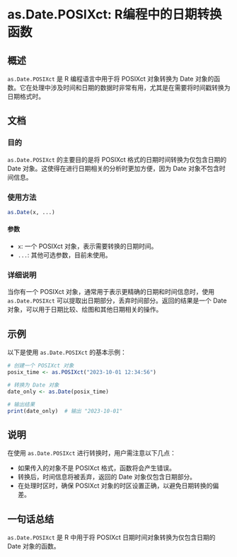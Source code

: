 <!--
Meta Description: # as.Date.POSIXct: R编程中的日期转换函数 ## 概述 `as.Date.POSIXct` 是 R 编程语言中用于将 POSIXct 对象转换为 Date 对象的函数。它在处理中涉及时间和日期的数据时非常有用，尤其是在需要将时间戳转换为日期格式时。 ## 文档 ### 目的 `as...
Meta Keywords: date, posixct, 对象的函数, posix_time, 2023
-->

# as.Date.POSIXct: R编程中的日期转换函数

## 概述
`as.Date.POSIXct` 是 R 编程语言中用于将 POSIXct 对象转换为 Date 对象的函数。它在处理中涉及时间和日期的数据时非常有用，尤其是在需要将时间戳转换为日期格式时。

## 文档
### 目的
`as.Date.POSIXct` 的主要目的是将 POSIXct 格式的日期时间转换为仅包含日期的 Date 对象。这使得在进行日期相关的分析时更加方便，因为 Date 对象不包含时间信息。

### 使用方法
```R
as.Date(x, ...)
```

#### 参数
- `x`: 一个 POSIXct 对象，表示需要转换的日期时间。
- `...`: 其他可选参数，目前未使用。

### 详细说明
当你有一个 POSIXct 对象，通常用于表示更精确的日期和时间信息时，使用 `as.Date.POSIXct` 可以提取出日期部分，丢弃时间部分。返回的结果是一个 Date 对象，可以用于日期比较、绘图和其他日期相关的操作。

## 示例
以下是使用 `as.Date.POSIXct` 的基本示例：

```R
# 创建一个 POSIXct 对象
posix_time <- as.POSIXct("2023-10-01 12:34:56")

# 转换为 Date 对象
date_only <- as.Date(posix_time)

# 输出结果
print(date_only)  # 输出 "2023-10-01"
```

## 说明
在使用 `as.Date.POSIXct` 进行转换时，用户需注意以下几点：
- 如果传入的对象不是 POSIXct 格式，函数将会产生错误。
- 转换后，时间信息将被丢弃，返回的 Date 对象仅包含日期部分。
- 在处理时区时，确保 POSIXct 对象的时区设置正确，以避免日期转换的偏差。

## 一句话总结
`as.Date.POSIXct` 是 R 中用于将 POSIXct 日期时间对象转换为仅包含日期的 Date 对象的函数。